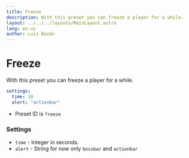 ```yaml
---
title: Freeze
description: With this preset you can freeze a player for a while.
layout: ../../../layouts/MainLayout.astro
lang: en-us
author: Luis Bazán
---
```


# Freeze

With this preset you can freeze a player for a while.

```yaml
settings:
  time: 10
  alert: "actionbar"
```

- Preset ID is `freeze`

### Settings

- `time` - Integer in seconds.
- `alert` - String for now only `bossbar` and `actionbar`
